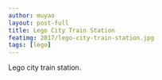```yaml
---
author: muyao
layout: post-full
title: Lego City Train Station
featimg: 2017/lego-city-train-station.jpg
tags: [lego]
---
```


Lego city train station.
